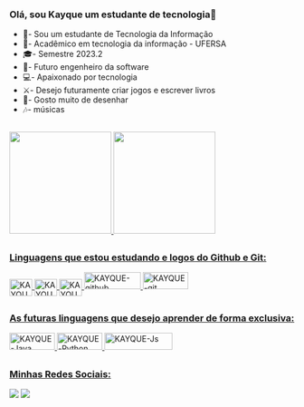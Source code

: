 ### Olá, sou Kayque um estudante de tecnologia👋

- 🌱- Sou um estudante de Tecnologia da Informação
- 🤖- Acadêmico em tecnologia da informação - UFERSA
- 🎓- Semestre 2023.2
- 🧠- Futuro engenheiro da software
- 💻- Apaixonado por tecnologia
- ⚔️- Desejo futuramente criar jogos e escrever livros
- 🏹- Gosto muito de desenhar
- 🎶- músicas

##

<div>
<a href="https://beacons.ai/KayqueLopes99">
  <img height="180em" src="https://github-readme-stats.vercel.app/api?username=KayqueLopes99&show_icons=true&theme=dark&include_all_commits=true&count_private=true"/>
  <img height="180em" src="https://github-readme-stats.vercel.app/api/top-langs/?username=KayqueLopes99&layout=compact&langs=16&theme=dark"/>
<div>

##
### Linguagens que estou estudando e logos do Github e Git:
<img align="center" alt="KAYQUE-HTML" height="30" width="40" src="https://icongr.am/devicon/html5-original.svg?size=148&color=currentColor">  
 <img align="center" alt="KAYQUE-CSS" height="30" width="40" src="https://icongr.am/devicon/css3-original.svg?size=148&color=currentColor">
<img align="center" alt="KAYQUE-c" height="30" width="40" src="https://icongr.am/devicon/c-original.svg?size=148&color=currentColor">          
<img aling="center" alt="KAYQUE-github" height="30" width="100" src="https://img.shields.io/badge/GitHub-100000?style=for-the-badge&logo=github&logoColor=white">
<img aling="center" alt="KAYQUE-git" height="30" width="80" src="https://img.shields.io/badge/git-%23F05033.svg?style=for-the-badge&logo=git&logoColor=white">
 </div>

##

### As futuras linguagens que desejo aprender de forma exclusiva:

<img aling="center" alt="KAYQUE-Java" height="30" width="80" src="https://img.shields.io/badge/Java-ED8B00?style=for-the-badge&logo=openjdk&logoColor=white"> <img aling="center" alt="KAYQUE-Python" height="30" width="80" src="https://img.shields.io/badge/Python-14354C?style=for-the-badge&logo=python&logoColor=white"> <img aling="center" alt="KAYQUE-Js" height="30" width="120" src="https://img.shields.io/badge/JavaScript-323330?style=for-the-badge&logo=javascript&logoColor=F7DF1E">

##

### Minhas Redes Sociais:
<div>
  <a href="https://instagram.com/kayquelopes.2015?igshid=NGVhN2U2NjQ0Yg==" target="_blank"><img src="https://img.shields.io/badge/Instagram-E4405F?style=for-the-badge&logo=instagram&logoColor=white" target="_blank"></a>
  <a href = "mailto:kaiquelopes.601@gmail.com"><img src="https://img.shields.io/badge/Gmail-D14836?style=for-the-badge&logo=gmail&logoColor=white" alvo ="_blank"></a>
  
</div>


